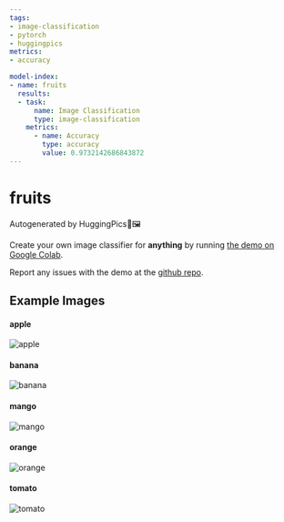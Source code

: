 ```yaml
---
tags:
- image-classification
- pytorch
- huggingpics
metrics:
- accuracy

model-index:
- name: fruits
  results:
  - task:
      name: Image Classification
      type: image-classification
    metrics:
      - name: Accuracy
        type: accuracy
        value: 0.9732142686843872
---
```


# fruits


Autogenerated by HuggingPics🤗🖼️

Create your own image classifier for **anything** by running [the demo on Google Colab](https://colab.research.google.com/github/nateraw/huggingpics/blob/main/HuggingPics.ipynb).

Report any issues with the demo at the [github repo](https://github.com/nateraw/huggingpics).


## Example Images


#### apple

![apple](images/apple.jpg)

#### banana

![banana](images/banana.jpg)

#### mango

![mango](images/mango.jpg)

#### orange

![orange](images/orange.jpg)

#### tomato

![tomato](images/tomato.jpg)